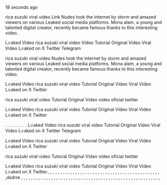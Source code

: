 18 seconds ago

rica suzuki viral video Link Nudes took the internet by storm and amazed viewers on various Leaked social media platforms. Mona alam, a young and talented digital creator, recently became famous thanks to this interesting video.

L𝚎aked Video rica suzuki viral video Video Tutorial Original Video Viral Video L𝚎aked on X Twitter Telegram

rica suzuki viral video Nudes took the internet by storm and amazed viewers on various Leaked social media platforms. Mona alam, a young and talented digital creator, recently became famous thanks to this interesting video.

L𝚎aked Video rica suzuki viral video Tutorial Original Video Viral Video L𝚎aked on X Twitter

rica suzuki viral video Tutorial Original Video video oficial twitter

L𝚎aked Video rica suzuki viral video Tutorial Original Video Viral Video L𝚎aked on X Twitter

. . . . . . . . . L𝚎aked Video rica suzuki viral video Tutorial Original Video Viral Video L𝚎aked on X Twitter Telegram

L𝚎aked Video rica suzuki viral video Tutorial Original Video Viral Video L𝚎aked on X Twitter

rica suzuki viral video Tutorial Original Video video oficial twitter

L𝚎aked Video rica suzuki viral video Tutorial Original Video Viral Video L𝚎aked on X Twitter., , , , , , , , , , , , , , , , , , , , , , , , , , , , , , , , , , , , , , , , , , , , , ,dsdrre , , , , , , , , , , , , , , , , , , , , , , , , , , , , , , , , , , , , , , , , , , , , , , , , , , , , , , , , 
